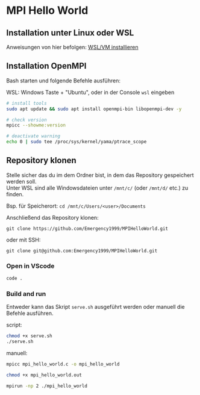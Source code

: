 # MPI Hello World

## Installation unter Linux oder WSL

Anweisungen von hier befolgen: [WSL/VM installieren](https://bookstack.kamaux.de/books/it-tools/page/wslvm-installieren)

## Installation OpenMPI

Bash starten und folgende Befehle ausführen:

WSL: Windows Taste + "Ubuntu", oder in der Console `wsl` eingeben


```bash
# install tools
sudo apt update && sudo apt install openmpi-bin libopenmpi-dev -y

# check version
mpicc --showme:version

# deactivate warning
echo 0 | sudo tee /proc/sys/kernel/yama/ptrace_scope
```

## Repository klonen

Stelle sicher das du im dem Ordner bist, in dem das Repository gespeichert werden soll.  
Unter WSL sind alle Windowsdateien unter `/mnt/c/` (oder `/mnt/d/` etc.) zu finden.

Bsp. für Speicherort: `cd /mnt/c/Users/<user>/Documents`


Anschließend das Repository klonen:
    
    git clone https://github.com/Emergency1999/MPIHelloWorld.git

oder mit SSH:

    git clone git@github.com:Emergency1999/MPIHelloWorld.git

### Open in VScode

```bash
code .
```

### Build and run

Entweder kann das Skript `serve.sh` ausgeführt werden oder manuell die Befehle ausführen. 

script:

```bash
chmod +x serve.sh
./serve.sh
```

manuell:

```bash
mpicc mpi_hello_world.c -o mpi_hello_world

chmod +x mpi_hello_world.out

mpirun -np 2 ./mpi_hello_world
```
